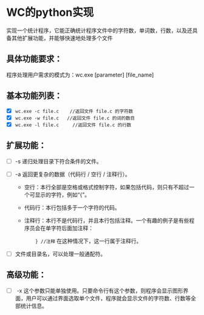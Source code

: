 # WC的python实现
​	实现一个统计程序，它能正确统计程序文件中的字符数，单词数，行数，以及还具备其他扩展功能，并能够快速地处理多个文件

## 具体功能要求：
程序处理用户需求的模式为：wc.exe [parameter] [file_name]

## 基本功能列表：

- [x] `wc.exe -c file.c    //返回文件 file.c 的字符数`
- [x] `wc.exe -w file.c   //返回文件 file.c 的词的数目`
- [x] `wc.exe -l file.c     //返回文件 file.c 的行数`

 ## 扩展功能：

- [ ] -s	递归处理目录下符合条件的文件。

- [ ] -a	返回更复杂的数据（代码行 / 空行 / 注释行）。

  - 空行：本行全部是空格或格式控制字符，如果包括代码，则只有不超过一个可显示的字符，例如“{”。

  - 代码行：本行包括多于一个字符的代码。

  - 注释行：本行不是代码行，并且本行包括注释。一个有趣的例子是有些程序员会在单字符后面加注释：

    `    } //注释`
    在这种情况下，这一行属于注释行。

- [ ] 文件或目录名，可以处理一般通配符。


## 高级功能：

- [ ] ​	 -x	这个参数只能单独使用。只要命令行有这个参数，则程序会显示图形界面，用户可以通过界面选取单个文件，程序就会显示文件的字符数、行数等全部统计信息。






